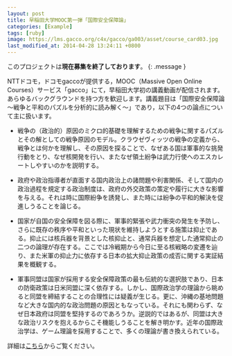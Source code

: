 ```yaml
---
layout: post
title: 早稲田大学MOOC第一弾「国際安全保障論」
categories: [Example]
tags: [ruby]
image: https://lms.gacco.org/c4x/gacco/ga003/asset/course_card03.jpg
last_modified_at: 2014-04-28 13:24:11 +0800
---
```


このプロジェクトは**現在募集を終了しております**。
{: .message }

NTTドコモ，ドコモgaccoが提供する，MOOC（Massive Open Online Courses）サービス「gacco」にて，早稲田大学初の講義動画が配信されます。あらゆるバックグラウンドを持つ方を歓迎します。講義題目は「国際安全保障論　～戦争と平和のパズルを分析的に読み解く～」であり，以下の4つの論点について主に扱います。

- 戦争の（政治的）原因のミクロ的基礎を理解するための戦争に関するパズルとその解としての戦争原因のモデル。クラウゼヴィッツの戦争の定義から、戦争とは何かを理解し、その原因を探ることで、なぜある国は軍事的な挑発行動をとり、なぜ核開発を行い、またなぜ領土紛争は武力行使へのエスカレートしやすいのかを説明する。

- 政府や政治指導者が直面する国内政治上の諸問題や利害関係、そして国内の政治過程を規定する政治制度は、政府の外交政策の策定や履行に大きな影響を与える。それは時に国際紛争を誘発し、また時には紛争の平和的解決を促進しうることを論じる。

- 国家が自国の安全保障を図る際に、軍事的緊張や武力衝突の発生を予防し、さらに既存の秩序や平和といった現状を維持しようとする施策は抑止である。抑止には核兵器を背景とした核抑止と、通常兵器を想定した通常抑止の二つの論理が存在する。ここでは冷戦期から今日に至る核戦略の変遷を辿り、また米軍の抑止力に依存する日本の拡大抑止政策の成否に関する実証結果を概観する。

- 軍事同盟は国家が採用する安全保障政策の最も伝統的な選択肢であり、日本の防衛政策は日米同盟に深く依存する。しかし、国際政治学の理論から眺めると同盟を締結することの合理性には疑義が生じる。更に、沖縄の基地問題など大きな国内的な政治問題の原因ともなっている。それにも関わらず、なぜ日本政府は同盟を堅持するのであろうか。逆説的ではあるが、同盟は大きな政治リスクを抱えるからこそ機能しうることを解き明かす。近年の国際政治学は、ゲーム理論を採用することで、多くの理論が書き換えられている。

詳細は[こちら](https://www.waseda.jp/inst/ches/news/2014/04/28/386/#report)からご覧ください。
